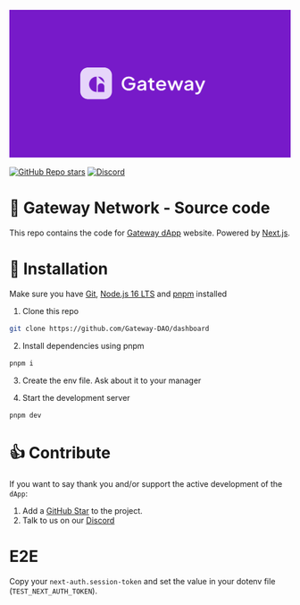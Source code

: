 ![Gateway Network - Web3 Private Data Protocol](/public/social.png)

<a href="https://github.com/Gateway-DAO/dashboard/stargazers"><img alt="GitHub Repo stars" src="https://img.shields.io/github/stars/Gateway-DAO/dashboard?style=flat-square"></a>
<a href="https://discord.gg/tgt3KjcHGs"><img alt="Discord" src="https://img.shields.io/discord/898513755456036925?style=flat-square&label=discord"></a>

# 🚪 Gateway Network - Source code

This repo contains the code for [Gateway dApp](https://gateway.network) website. Powered by [Next.js](https://nextjs.org).

# 🔧 Installation

Make sure you have [Git](https://git-scm.com/), [Node.js 16 LTS](https://nodejs.org/) and [pnpm](https://pnpm.io/) installed

1. Clone this repo

```sh
git clone https://github.com/Gateway-DAO/dashboard
```

2. Install dependencies using pnpm

```sh
pnpm i
```

3. Create the env file. Ask about it to your manager

4. Start the development server

```sh
pnpm dev
```

# 👍 Contribute

If you want to say thank you and/or support the active development of the `dApp`:

1. Add a [GitHub Star](https://github.com/Gateway-DAO/dashboard/stargazers) to the project.
2. Talk to us on our [Discord](https://discord.gg/tgt3KjcHGs)

# E2E

Copy your `next-auth.session-token` and set the value in your dotenv file (`TEST_NEXT_AUTH_TOKEN`).
